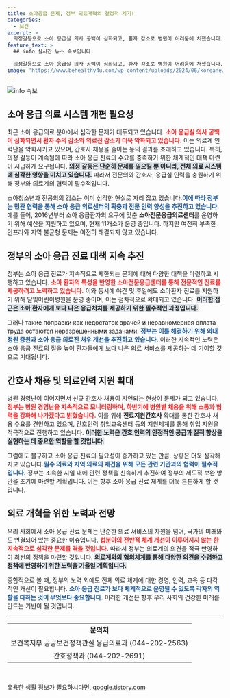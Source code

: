 ```yaml
---
title: 소아응급 문제, 정부 의료개혁의 결정적 계기!
categories:
  - 보건
excerpt: >
  의정갈등으로 소아 응급실 의사 공백이 심화되고, 환자 감소로 병원이 어려움에 처했습니다. 정부의 대책에도 불구하고 소아 응급의료 시스템은 여전히 부족해 전문가의 목소리가 절실합니다.
feature_text: >
  ## info 실시간 뉴스 속보입니다.

  의정갈등으로 소아 응급실 의사 공백이 심화되고, 환자 감소로 병원이 어려움에 처했습니다. 정부의 대책에도 불구하고 소아 응급의료 시스템은 여전히 부족해 전문가의 목소리가 절실합니다.
image: 'https://www.behealthy4u.com/wp-content/uploads/2024/06/koreanews.jpg'
---
```


<p><img src="https://www.behealthy4u.com/wp-content/uploads/2024/06/koreanews.jpg" alt="info 속보" /></p>

<h2 data-ke-size="size26">소아 응급 의료 시스템 개편 필요성</h2>

<p data-ke-size="size16">최근 소아 응급의료 분야에서 심각한 문제가 대두되고 있습니다. <b><span style="color: #ee2323;">소아 응급실 의사 공백이 심화되면서 환자 수의 감소와 의료진 감소가 더욱 악화되고 있습니다.</span></b> 이는 의료계 인력난을 악화시키고 있으며, 간호사 채용을 줄이는 등의 결과를 초래하고 있습니다. 특히, 의정 갈등이 계속됨에 따라 소아 응급 진료의 수요를 충족하기 위한 체계적인 대책 마련이 시급하게 요구됩니다. <b><span style="background-color: #21538527;">의정 갈등은 단순히 문제를 일으킬 뿐 아니라, 전체 의료 시스템에 심각한 영향을 미치고 있습니다.</span></b> 따라서 전문의와 간호사, 응급실 인력을 충원하기 위해 정부와 의료계의 협력이 필수적입니다.</p>

<p data-ke-size="size16">소아청소년과 전공의의 감소는 이미 심각한 현실로 자리 잡고 있습니다.<b><span style="color: #1a5490;">이에 따라 정부는 민관 협력을 통해 소아 응급 의료센터의 확충과 전문 인력 양성을 추진하고 있습니다.</span></b> 예를 들어, 2016년부터 소아 응급환자의 요구에 맞춘 <b>소아전문응급의료센터</b>를 운영하기 위해 예산을 지원하고 있으며, 현재 11개소가 운영 중입니다. 하지만 여전히 부족한 인프라와 지역 불균형 문제는 여전히 해결되지 않고 있습니다.</p>

<h2 data-ke-size="size26">정부의 소아 응급 진료 대책 지속 추진</h2>

<p data-ke-size="size16">정부는 소아 응급 진료가 지속적으로 제한되는 문제에 대해 다양한 대책을 마련하고 시행하고 있습니다. <b><span style="color: #ee2323;">소아 환자의 특성을 반영한 소아전문응급센터를 통해 전문적인 진료를 제공하려고 노력하고 있습니다.</span></b> 이와 동시에 야간 및 휴일에도 소아환자 진료를 지원하기 위해 달빛어린이병원을 운영 중이며, 이는 점차적으로 확대되고 있습니다. <b><span style="background-color: #21538527;">이러한 접근은 소아 환자에게 보다 나은 응급처치를 제공하기 위한 필수적인 과정입니다.</span></b></p>

<p data-ke-size="size16">그러나 такие поправки как недостаток врачей и неравномерная оплата труда остаются неразрешенными задачами. <b><span style="color: #1a5490;">정부는 이를 해결하기 위해 의대 정원 증원과 소아 응급 의료진 처우 개선을 추진하고 있습니다.</span></b> 이러한 지속적인 노력은 소아 응급 진료의 질을 높여 환자들에게 보다 나은 의료 서비스를 제공하는 데 기여할 것으로 기대됩니다.</p>

<h2 data-ke-size="size26">간호사 채용 및 의료인력 지원 확대</h2>

<p data-ke-size="size16">병원 경영난이 이어지면서 신규 간호사 채용이 지연되는 현상이 문제가 되고 있습니다.<b><span style="color: #ee2323;">정부는 병원 경영난을 지속적으로 모니터링하며, 하반기에 병원별 채용을 위해 소통과 협력을 강화해 나가겠다고 밝혔습니다.</span></b> 이를 위해 <b>진료지원간호사</b> 확대를 통한 간호사 채용 수요를 견인하고 있으며, 간호인력 취업교육센터 등의 지원체계를 통해 취업 지원을 적극적으로 진행하고 있습니다. <b><span style="background-color: #21538527;">이러한 노력은 간호 인력의 안정적인 공급과 질적 향상을 실현하는 데 중요한 역할을 할 것입니다.</span></b></p>

<p data-ke-size="size16">그럼에도 불구하고 소아 응급 진료의 필요성이 증가하고 있는 만큼, 상황은 더욱 심각해지고 있습니다.<b><span style="color: #1a5490;">필수 의료와 지역 의료의 재건을 위해 모든 관련 기관과의 협력이 필수적입니다.</span></b> 정부는 조속한 시일 내에 관련 정책을 신속하게 추진하여 정부의 제도적 보완 방안을 조기에 마련할 계획입니다. 이는 향후 소아 응급 진료 체계를 더욱 튼튼하게 할 것입니다.</p>

<h2 data-ke-size="size26">의료 개혁을 위한 노력과 전망</h2>

<p data-ke-size="size16">우리 사회에서 소아 응급 진료 문제는 단순한 의료 서비스의 차원을 넘어, 국가의 미래와도 연결되어 있는 중요한 이슈입니다. <b><span style="color: #ee2323;">섭분야의 전반적 체계 개선이 이루어지지 않는 한 지속적으로 심각한 문제를 겪을 것입니다.</span></b> 따라서 정부는 의료계의 의견을 적극 반영하여 최선의 정책을 마련할 것입니다. <b><span style="background-color: #21538527;">의료계와의 협의체계를 통해 다양한 의견을 수렴하고 정책에 반영하기 위한 노력을 기울일 계획입니다.</span></b></p>

<p data-ke-size="size16">종합적으로 볼 때, 정부의 노력 외에도 전체 의료 체계에 대한 경영, 인력, 교육 등 다각적인 개선이 필요합니다. <b><span style="color: #1a5490;">소아 응급 진료가 보다 체계적으로 운영될 수 있도록 각자의 역할을 다하는 것이 무엇보다 중요합니다.</span></b> 이러한 개선은 향후 우리 사회의 건강한 미래를 만드는 기반이 될 것입니다.</p>

<hr>

<table style="width: 100%; border-collapse: collapse;">
<tr>
<td style="text-align: center; height: 17px;"><b>문의처</b></td>
</tr>
<tr>
<td style="text-align: center; height: 17px;">보건복지부 공공보건정책관실 응급의료과 (044-202-2563)</td>
</tr>
<tr>
<td style="text-align: center; height: 17px;">간호정책과 (044-202-2691)</td>
</tr>
</table>

<p data-ke-size="size16">&nbsp;</p>
유용한 생활 정보가 필요하시다면, <a href="https://qoogle.tistory.com" rel="dofollow">qoogle.tistory.com</a>



